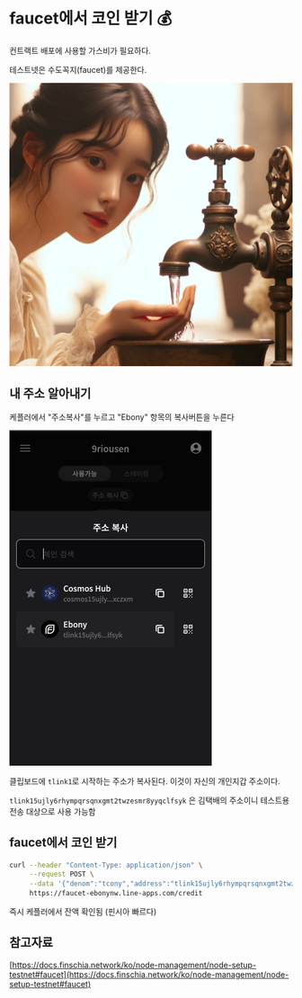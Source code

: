 # faucet에서 코인 받기 💰

컨트랙트 배포에 사용할 가스비가 필요하다.

테스트넷은 수도꼭지(faucet)를 제공한다.

![](<.gitbook/assets/image (11).png>)

## 내 주소 알아내기

케플러에서 "주소복사"를 누르고 "Ebony" 항목의 복사버튼을 누른다

![](<.gitbook/assets/image (10).png>)

클립보드에 `tlink1`로 시작하는 주소가 복사된다. 이것이 자신의 개인지갑 주소이다.

`tlink15ujly6rhympqrsqnxgmt2twzesmr8yyqclfsyk` 은 김택배의 주소이니 테스트용 전송 대상으로 사용 가능함&#x20;

## faucet에서 코인 받기

```bash
curl --header "Content-Type: application/json" \
     --request POST \
     --data '{"denom":"tcony","address":"tlink15ujly6rhympqrsqnxgmt2twzesmr8yyqclfsyk"}' \
     https://faucet-ebonynw.line-apps.com/credit
```

즉시 케플러에서 잔액 확인됨 (핀시아 빠르다)

## 참고자료

[https://docs.finschia.network/ko/node-management/node-setup-testnet#faucet](https://docs.finschia.network/ko/node-management/node-setup-testnet#faucet)
